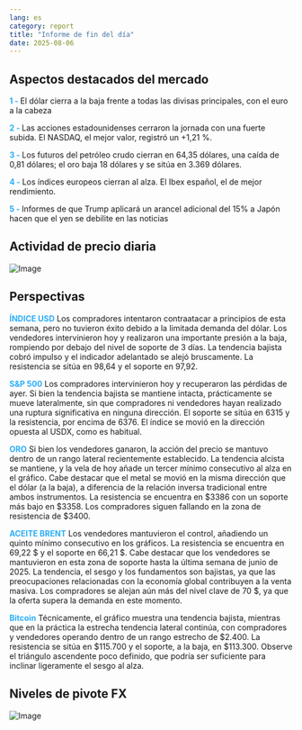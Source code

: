 ```yaml
---
lang: es
category: report
title: "Informe de fin del día"
date: 2025-08-06
---
```



<h2>Aspectos destacados del mercado</h2>
<strong style="color: #2caef7;">1 - </strong> El dólar cierra a la baja frente a todas las divisas principales, con el euro a la cabeza

<strong style="color: #2caef7;">2 - </strong> Las acciones estadounidenses cerraron la jornada con una fuerte subida. El NASDAQ, el mejor valor, registró un +1,21 %.

<strong style="color: #2caef7;">3 - </strong> Los futuros del petróleo crudo cierran en 64,35 dólares, una caída de 0,81 dólares; el oro baja 18 dólares y se sitúa en 3.369 dólares.

<strong style="color: #2caef7;">4 - </strong> Los índices europeos cierran al alza. El Ibex español, el de mejor rendimiento.

<strong style="color: #2caef7;">5 - </strong> Informes de que Trump aplicará un arancel adicional del 15% a Japón hacen que el yen se debilite en las noticias



<h2>Actividad de precio diaria</h2>
<img src="https://markleighedu.github.io/img/Aug-2025/06-Aug-2025/price.jpg" alt="Image"/>

<h2>Perspectivas</h2>
<strong style="color: #2caef7;">ÍNDICE USD</strong> Los compradores intentaron contraatacar a principios de esta semana, pero no tuvieron éxito debido a la limitada demanda del dólar. Los vendedores intervinieron hoy y realizaron una importante presión a la baja, rompiendo por debajo del nivel de soporte de 3 días. La tendencia bajista cobró impulso y el indicador adelantado se alejó bruscamente. La resistencia se sitúa en 98,64 y el soporte en 97,92.

<strong style="color: #2caef7;">S&P 500</strong> Los compradores intervinieron hoy y recuperaron las pérdidas de ayer. Si bien la tendencia bajista se mantiene intacta, prácticamente se mueve lateralmente, sin que compradores ni vendedores hayan realizado una ruptura significativa en ninguna dirección. El soporte se sitúa en 6315 y la resistencia, por encima de 6376. El índice se movió en la dirección opuesta al USDX, como es habitual.

<strong style="color: #2caef7;">ORO</strong> Si bien los vendedores ganaron, la acción del precio se mantuvo dentro de un rango lateral recientemente establecido. La tendencia alcista se mantiene, y la vela de hoy añade un tercer mínimo consecutivo al alza en el gráfico. Cabe destacar que el metal se movió en la misma dirección que el dólar (a la baja), a diferencia de la relación inversa tradicional entre ambos instrumentos. La resistencia se encuentra en $3386 con un soporte más bajo en $3358. Los compradores siguen fallando en la zona de resistencia de $3400.

<strong style="color: #2caef7;">ACEITE BRENT</strong> Los vendedores mantuvieron el control, añadiendo un quinto mínimo consecutivo en los gráficos. La resistencia se encuentra en 69,22 $ y el soporte en 66,21 $. Cabe destacar que los vendedores se mantuvieron en esta zona de soporte hasta la última semana de junio de 2025. La tendencia, el sesgo y los fundamentos son bajistas, ya que las preocupaciones relacionadas con la economía global contribuyen a la venta masiva. Los compradores se alejan aún más del nivel clave de 70 $, ya que la oferta supera la demanda en este momento.

<strong style="color: #2caef7;">Bitcoin</strong> Técnicamente, el gráfico muestra una tendencia bajista, mientras que en la práctica la estrecha tendencia lateral continúa, con compradores y vendedores operando dentro de un rango estrecho de $2.400. La resistencia se sitúa en $115.700 y el soporte, a la baja, en $113.300. Observe el triángulo ascendente poco definido, que podría ser suficiente para inclinar ligeramente el sesgo al alza.



<h2>Niveles de pivote FX</h2>
<img src="https://markleighedu.github.io/img/Aug-2025/06-Aug-2025/pivot.jpg" alt="Image"/>